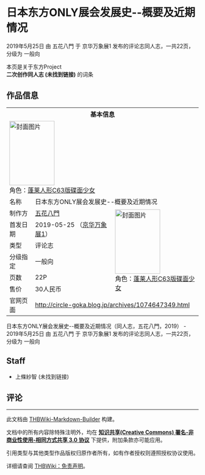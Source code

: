 # 日本东方ONLY展会发展史--概要及近期情况

<!-- source html: G:\repos\THBWiki-Markdown-Builder\THBWikiMarkdown\Temp\main\3\3b\ns0%3A%E6%97%A5%E6%9C%AC%E4%B8%9C%E6%96%B9ONLY%E5%B1%95%E4%BC%9A%E5%8F%91%E5%B1%95%E5%8F%B2--%E6%A6%82%E8%A6%81%E5%8F%8A%E8%BF%91%E6%9C%9F%E6%83%85%E5%86%B5.html -->

2019年5月25日 由 五花八門 于 京华万象展1 发布的评论志同人志，一共22页，分级为 一般向

本页是关于东方Project  
 **二次创作同人志 (未找到链接)** 的词条

## 作品信息

<table><tbody><tr><th colspan="3">基本信息</th></tr><tr><td class="cover-artwork-mobile" colspan="2"><a href="./文件-日本东方ONLY展会发展史--概要及近期情况封面.jpg.md" class="image" title="封面图片"><img alt="封面图片" src="https://upload.thwiki.cc/thumb/8/8e/%E6%97%A5%E6%9C%AC%E4%B8%9C%E6%96%B9ONLY%E5%B1%95%E4%BC%9A%E5%8F%91%E5%B1%95%E5%8F%B2--%E6%A6%82%E8%A6%81%E5%8F%8A%E8%BF%91%E6%9C%9F%E6%83%85%E5%86%B5%E5%B0%81%E9%9D%A2.jpg/118px-%E6%97%A5%E6%9C%AC%E4%B8%9C%E6%96%B9ONLY%E5%B1%95%E4%BC%9A%E5%8F%91%E5%B1%95%E5%8F%B2--%E6%A6%82%E8%A6%81%E5%8F%8A%E8%BF%91%E6%9C%9F%E6%83%85%E5%86%B5%E5%B0%81%E9%9D%A2.jpg" decoding="async" loading="lazy" width="118" height="168" srcset="https://upload.thwiki.cc/thumb/8/8e/%E6%97%A5%E6%9C%AC%E4%B8%9C%E6%96%B9ONLY%E5%B1%95%E4%BC%9A%E5%8F%91%E5%B1%95%E5%8F%B2--%E6%A6%82%E8%A6%81%E5%8F%8A%E8%BF%91%E6%9C%9F%E6%83%85%E5%86%B5%E5%B0%81%E9%9D%A2.jpg/177px-%E6%97%A5%E6%9C%AC%E4%B8%9C%E6%96%B9ONLY%E5%B1%95%E4%BC%9A%E5%8F%91%E5%B1%95%E5%8F%B2--%E6%A6%82%E8%A6%81%E5%8F%8A%E8%BF%91%E6%9C%9F%E6%83%85%E5%86%B5%E5%B0%81%E9%9D%A2.jpg 1.5x, https://upload.thwiki.cc/thumb/8/8e/%E6%97%A5%E6%9C%AC%E4%B8%9C%E6%96%B9ONLY%E5%B1%95%E4%BC%9A%E5%8F%91%E5%B1%95%E5%8F%B2--%E6%A6%82%E8%A6%81%E5%8F%8A%E8%BF%91%E6%9C%9F%E6%83%85%E5%86%B5%E5%B0%81%E9%9D%A2.jpg/237px-%E6%97%A5%E6%9C%AC%E4%B8%9C%E6%96%B9ONLY%E5%B1%95%E4%BC%9A%E5%8F%91%E5%B1%95%E5%8F%B2--%E6%A6%82%E8%A6%81%E5%8F%8A%E8%BF%91%E6%9C%9F%E6%83%85%E5%86%B5%E5%B0%81%E9%9D%A2.jpg 2x" data-file-width="902" data-file-height="1280"></a><div class="cover-char">角色：<a href="/%E8%93%AC%E8%8E%B1%E4%BA%BA%E5%BD%A2#封面角色" title="蓬莱人形">蓬莱人形C63版碟面少女</a></div></td>
</tr><tr><td class="label">名称</td><td colspan="2"> 日本东方ONLY展会发展史--概要及近期情况 </td></tr><tr><td class="label">制作方</td><td><a href="./五花八門.md" title="五花八門">五花八門</a></td><td class="cover-artwork" rowspan="6" style="min-width:168px;"><a href="./文件-日本东方ONLY展会发展史--概要及近期情况封面.jpg.md" class="image" title="封面图片"><img alt="封面图片" src="https://upload.thwiki.cc/thumb/8/8e/%E6%97%A5%E6%9C%AC%E4%B8%9C%E6%96%B9ONLY%E5%B1%95%E4%BC%9A%E5%8F%91%E5%B1%95%E5%8F%B2--%E6%A6%82%E8%A6%81%E5%8F%8A%E8%BF%91%E6%9C%9F%E6%83%85%E5%86%B5%E5%B0%81%E9%9D%A2.jpg/118px-%E6%97%A5%E6%9C%AC%E4%B8%9C%E6%96%B9ONLY%E5%B1%95%E4%BC%9A%E5%8F%91%E5%B1%95%E5%8F%B2--%E6%A6%82%E8%A6%81%E5%8F%8A%E8%BF%91%E6%9C%9F%E6%83%85%E5%86%B5%E5%B0%81%E9%9D%A2.jpg" decoding="async" loading="lazy" width="118" height="168" srcset="https://upload.thwiki.cc/thumb/8/8e/%E6%97%A5%E6%9C%AC%E4%B8%9C%E6%96%B9ONLY%E5%B1%95%E4%BC%9A%E5%8F%91%E5%B1%95%E5%8F%B2--%E6%A6%82%E8%A6%81%E5%8F%8A%E8%BF%91%E6%9C%9F%E6%83%85%E5%86%B5%E5%B0%81%E9%9D%A2.jpg/177px-%E6%97%A5%E6%9C%AC%E4%B8%9C%E6%96%B9ONLY%E5%B1%95%E4%BC%9A%E5%8F%91%E5%B1%95%E5%8F%B2--%E6%A6%82%E8%A6%81%E5%8F%8A%E8%BF%91%E6%9C%9F%E6%83%85%E5%86%B5%E5%B0%81%E9%9D%A2.jpg 1.5x, https://upload.thwiki.cc/thumb/8/8e/%E6%97%A5%E6%9C%AC%E4%B8%9C%E6%96%B9ONLY%E5%B1%95%E4%BC%9A%E5%8F%91%E5%B1%95%E5%8F%B2--%E6%A6%82%E8%A6%81%E5%8F%8A%E8%BF%91%E6%9C%9F%E6%83%85%E5%86%B5%E5%B0%81%E9%9D%A2.jpg/237px-%E6%97%A5%E6%9C%AC%E4%B8%9C%E6%96%B9ONLY%E5%B1%95%E4%BC%9A%E5%8F%91%E5%B1%95%E5%8F%B2--%E6%A6%82%E8%A6%81%E5%8F%8A%E8%BF%91%E6%9C%9F%E6%83%85%E5%86%B5%E5%B0%81%E9%9D%A2.jpg 2x" data-file-width="902" data-file-height="1280"></a><div class="cover-char">角色：<span class="smw-subobject-entity"><a href="/%E8%93%AC%E8%8E%B1%E4%BA%BA%E5%BD%A2#封面角色" title="蓬莱人形">蓬莱人形C63版碟面少女</a></span></div></td>
</tr><tr><td class="label">首发日期</td><td>2019-05-25&#160;（<a href="/展会作品列表?e=%E4%BA%AC%E5%8D%8E%E4%B8%87%E8%B1%A1%E5%B1%95%231">京华万象展1</a>）</td></tr><tr><td class="label">类型</td><td>评论志</td></tr><tr><td class="label">分级指定</td><td>一般向</td></tr><tr><td class="label">页数</td><td>22P</td></tr><tr><td class="label">售价</td><td>30人民币</td></tr>
<tr><td class="label">官网页面</td><td colspan="2"><a rel="nofollow" class="external free" href="http://circle-goka.blog.jp/archives/1074647349.html">http://circle-goka.blog.jp/archives/1074647349.html</a></td></tr></tbody></table>

日本东方ONLY展会发展史--概要及近期情况（同人志，五花八門，2019） - 2019年5月25日 由 五花八門 于 京华万象展1 发布的评论志同人志，一共22页，分级为 一般向

## Staff
- 上條紗智 (未找到链接)


## 评论




---

此文档由 [THBWiki-Markdown-Builder](https://github.com/Delsin-Yu/THBWiki-Markdown-Builder) 构建。

文档中的所有内容除特殊注明外，均在 [**知识共享(Creative Commons) 署名-非商业性使用-相同方式共享 3.0 协议**](https://creativecommons.org/licenses/by-sa/3.0/deed.zh-hans) 下提供，附加条款亦可能应用。

引用类型与其他类型作品版权归原作者所有，如有作者授权则遵照授权协议使用。

详细请查阅 [THBWiki：免责声明](https://thbwiki.cc/THBWiki:%E5%85%8D%E8%B4%A3%E5%A3%B0%E6%98%8E)。

